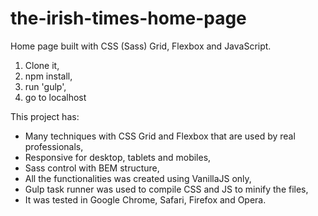 # the-irish-times-home-page

Home page built with CSS (Sass) Grid, Flexbox and JavaScript.

1. Clone it,
2. npm install,
3. run 'gulp',
4. go to localhost

This project has:

- Many techniques with CSS Grid and Flexbox that are used by real professionals,
- Responsive for desktop, tablets and mobiles,
- Sass control with BEM structure,
- All the functionalities was created using VanillaJS only,
- Gulp task runner was used to compile CSS and JS to minify the files,
- It was tested in Google Chrome, Safari, Firefox and Opera.
